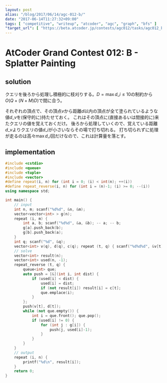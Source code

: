 ```yaml
---
layout: post
alias: "/blog/2017/06/14/agc-012-b/"
date: "2017-06-14T11:27:32+09:00"
tags: [ "competitive", "writeup", "atcoder", "agc", "graph", "bfs" ]
"target_url": [ "https://beta.atcoder.jp/contests/agc012/tasks/agc012_b" ]
---
```


# AtCoder Grand Contest 012: B - Splatter Painting

## solution

クエリを後ろから処理し積極的に枝刈りする。$D = \max d\_i \le 10$の制約から$O(Q + (N + M) D)$で間に合う。

それぞれの頂点で、その頂点$v$から距離$d$以内の頂点が全て塗られているような値$d\_v$を(保守的に)持たせておく。
これはその頂点に(直接あるいは間接的に)来たクエリの値を覚えておくだけ。
後ろから処理していくので、覚えている距離$d\_v$よりクエリの値$d\_i$が小さいならその場で打ち切れる。
打ち切られずに処理が走るのは高々$\max d\_i$回だけなので、これは計算量を落とす。

## implementation

``` c++
#include <cstdio>
#include <queue>
#include <tuple>
#include <vector>
#define repeat(i, n) for (int i = 0; (i) < int(n); ++(i))
#define repeat_reverse(i, n) for (int i = (n)-1; (i) >= 0; --(i))
using namespace std;

int main() {
    // input
    int n, m; scanf("%d%d", &n, &m);
    vector<vector<int> > g(n);
    repeat (i, m) {
        int a, b; scanf("%d%d", &a, &b); -- a; -- b;
        g[a].push_back(b);
        g[b].push_back(a);
    }
    int q; scanf("%d", &q);
    vector<int> v(q), d(q), c(q); repeat (t, q) { scanf("%d%d%d", &v[t], &d[t], &c[t]); -- v[t]; }
    // solve
    vector<int> result(n);
    vector<int> used(n, -1);
    repeat_reverse (t, q) {
        queue<int> que;
        auto push = [&](int i, int dist) {
            if (used[i] < dist) {
                used[i] = dist;
                if (not result[i]) result[i] = c[t];
                que.emplace(i);
            }
        };
        push(v[t], d[t]);
        while (not que.empty()) {
            int i = que.front(); que.pop();
            if (used[i] != 0) {
                for (int j : g[i]) {
                    push(j, used[i]-1);
                }
            }
        }
    }
    // output
    repeat (i, n) {
        printf("%d\n", result[i]);
    }
    return 0;
}
```

